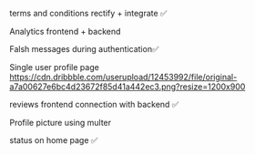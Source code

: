 terms and conditions rectify + integrate ✅

Analytics frontend + backend 

Falsh messages during authentication✅

Single user profile page
https://cdn.dribbble.com/userupload/12453992/file/original-a7a00627e6bc4d23672f85d41a442ec3.png?resize=1200x900

reviews frontend connection with backend ✅

Profile picture using multer

status on home page ✅